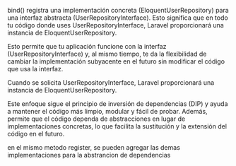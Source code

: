 bind() registra una implementación concreta (EloquentUserRepository) para una interfaz abstracta (UserRepositoryInterface). Esto significa que en todo tu código donde uses UserRepositoryInterface, Laravel proporcionará una instancia de EloquentUserRepository.

Esto permite que tu aplicación funcione con la interfaz (UserRepositoryInterface) y, al mismo tiempo, te da la flexibilidad de cambiar la implementación subyacente en el futuro sin modificar el código que usa la interfaz.

Cuando se solicita UserRepositoryInterface, Laravel proporcionará una instancia de EloquentUserRepository.

Este enfoque sigue el principio de inversión de dependencias (DIP) y ayuda a mantener el código más limpio, modular y fácil de probar. Además, permite que el código dependa de abstracciones en lugar de implementaciones concretas, lo que facilita la sustitución y la extensión del código en el futuro.

en el mismo metodo register, se pueden agregar las demas implementaciones para la abstrancion de dependencias
